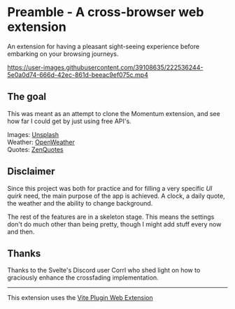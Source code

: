 # Preamble - A cross-browser web extension
An extension for having a pleasant sight-seeing experience before embarking on your browsing journeys.


https://user-images.githubusercontent.com/39108635/222536244-5e0a0d74-666d-42ec-861d-beeac9ef075c.mp4

## The goal
This was meant as an attempt to clone the Momentum extension, and see how far I could get by just using free API's.

Images: [Unsplash](https://unsplash.com)  
Weather: [OpenWeather](https://openweathermap.org)  
Quotes: [ZenQuotes](https://zenquotes.io)  

## Disclaimer
Since this project was both for practice and for filling a very specific *UI quirk* need, the main purpose of the app is achieved. 
A clock, a daily quote, the weather and the ability to change background. 

The rest of the features are in a skeleton stage. This means the settings don't do much other than being pretty, though I might add stuff every now and then.

## Thanks
Thanks to the Svelte's Discord user Corrl who shed light on how to graciously enhance the crossfading implementation.

------

This extension uses the [Vite Plugin Web Extension](https://github.com/aklinker1/vite-plugin-web-extension)
